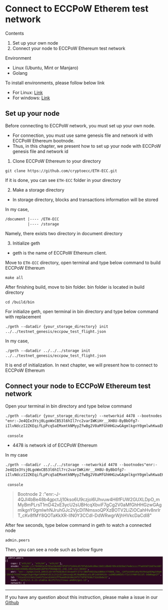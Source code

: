 # Connect to ECCPoW Etherem test network

Contents

1. Set up your own node
2. Connect your node to ECCPoW Ethereum test network

Environment

- Linux (Ubuntu, Mint or Manjaro)
- Golang

To install environments, please follow below link

- For Linux: [Link](https://github.com/cryptoecc/ETH-ECC/blob/master/docs/eccpow%20windows%20instuction/Windows%20install%20instruction.md#4-%EB%A6%AC%EB%88%85%EC%8A%A4-%EC%83%81%EC%97%90%EC%84%9C-%EC%8B%A4%ED%96%89-%ED%99%98%EA%B2%BD-%EC%84%A4%EC%A0%95)
- For windows: [Link](https://github.com/cryptoecc/ETH-ECC/blob/master/docs/eccpow%20windows%20instuction/Windows%20install%20instruction.md)

## Set up your node

Before connecting to ECCPoW network, you must set up your own node.

- For connection, you must use same genesis file and network id with ECCPoW Ethereum bootnode.
- Thus, in this chapter, we present how to set up your node with ECCPoW genesis file and network id

1. Clone ECCPoW Ethereum to your directory

```
git clone https://github.com/cryptoecc/ETH-ECC.git
```

If it is done, you can see `ETH-ECC` folder in your directory

2. Make a storage directory 

- In storage directory, blocks and transactions information will be stored

In my case,

```
/document |---- /ETH-ECC
          |---- /storage		  
```

Namely, there exists two directory in document directory

3. Initialize geth

- geth is the name of ECCPoW Ethereum client.

Move to `ETH-ECC` directory, open terminal and type below command to build ECCPoW Ethereum

```
make all
```

After finishing build, move to bin folder. bin folder is located in build directory

```
cd /build/bin
```

For initialize geth, open terminal in bin directory and type below command with replacement

```
./geth --datadir {your_storage_directory} init ../../testnet_genesis/eccpow_test_flight.json
```

In my case,

```
./geth --datadir ../../../storage init ../../testnet_genesis/eccpow_test_flight.json
```

It is end of initialization. In next chapter, we will present how to connect to ECCPoW Ethereum

## Connect your node to ECCPoW Ethereum test network

Open your terminal in bin directory and type below command

```
./geth --datadir {your_storage_directory} --networkid 4478 --bootnodes "enr:-Je4QIe3Ysj0LgoWxCB53l6hIl7rc2varIWKiHr__XH8U-ByBbOfg7-iIlvNdczI2ZKEqifLpPcq5aEMxmtkNMyyZfwBg2V0aMfGhHHGzwGAgmlkgnY0gmlwhKwaEHiJc2VjcDI1NmsxoQM7B5cZBhZyRXChiyqK6vCodk52OAUjdSexXr2Twv8DsYN0Y3CCdmGDdWRwgnZh"

 console
```

- 4478 is network id of ECCPoW Ethereum

In my case

```
./geth --datadir ../../../storage --networkid 4478 --bootnodes"enr:-Je4QIe3Ysj0LgoWxCB53l6hIl7rc2varIWKiHr__XH8U-ByBbOfg7-iIlvNdczI2ZKEqifLpPcq5aEMxmtkNMyyZfwBg2V0aMfGhHHGzwGAgmlkgnY0gmlwhKwaEHiJc2VjcDI1NmsxoQM7B5cZBhZyRXChiyqK6vCodk52OAUjdSexXr2Twv8DsYN0Y3CCdmGDdWRwgnZh"

 console
```

> Bootnode 2 :"enr:-J-4QJl4bBe48b4gpctJj10kso6U9czjol6Uhvuw4H6fFUW2GUXLDpO_mMyBmPLrsT1mD42xE3ycU2sUBHcqXbviF7gCg2V0aMfGhHHGzwGAgmlkgnY0gmlwhNJruhGJc2VjcDI1NmsxoQPXzBOTV2LiZiOCahHv8nrIrT_cKv8fMY8QOTaKkXR-lIN0Y3CCdl-DdWRwgrWjhHVkcDaCdl8"


After few seconds, type below command in geth to watch a connected node

```
admin.peers
```

Then, you can see a node such as below figure

![connecntion](./img/connecntion.png)

---

If you have any question about this instruction, please make a issue in our [Github](https://github.com/cryptoecc/ETH-ECC)

